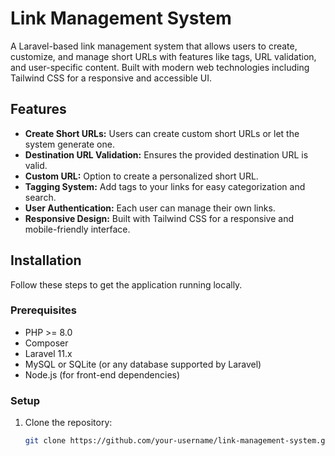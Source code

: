 # Link Management System

A Laravel-based link management system that allows users to create, customize, and manage short URLs with features like tags, URL validation, and user-specific content. Built with modern web technologies including Tailwind CSS for a responsive and accessible UI.

## Features

- **Create Short URLs:** Users can create custom short URLs or let the system generate one.
- **Destination URL Validation:** Ensures the provided destination URL is valid.
- **Custom URL:** Option to create a personalized short URL.
- **Tagging System:** Add tags to your links for easy categorization and search.
- **User Authentication:** Each user can manage their own links.
- **Responsive Design:** Built with Tailwind CSS for a responsive and mobile-friendly interface.

## Installation

Follow these steps to get the application running locally.

### Prerequisites

- PHP >= 8.0
- Composer
- Laravel 11.x
- MySQL or SQLite (or any database supported by Laravel)
- Node.js (for front-end dependencies)

### Setup

1. Clone the repository:
   ```bash
   git clone https://github.com/your-username/link-management-system.git
